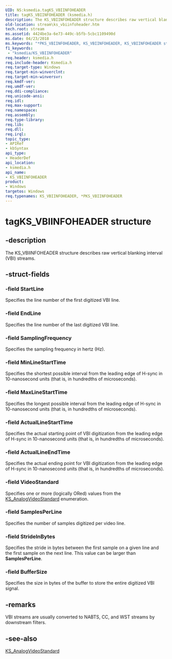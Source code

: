 ```yaml
---
UID: NS:ksmedia.tagKS_VBIINFOHEADER
title: tagKS_VBIINFOHEADER (ksmedia.h)
description: The KS_VBIINFOHEADER structure describes raw vertical blanking interval (VBI) streams.
old-location: stream\ks_vbiinfoheader.htm
tech.root: stream
ms.assetid: 4424be3a-6e73-449c-b5fb-5cbc1109490d
ms.date: 04/23/2018
ms.keywords: "*PKS_VBIINFOHEADER, KS_VBIINFOHEADER, KS_VBIINFOHEADER structure [Streaming Media Devices], PKS_VBIINFOHEADER, PKS_VBIINFOHEADER structure pointer [Streaming Media Devices], ksmedia/KS_VBIINFOHEADER, ksmedia/PKS_VBIINFOHEADER, stream.ks_vbiinfoheader, tagKS_VBIINFOHEADER, vidcapstruct_2a637c59-2852-4b59-9d92-f51c9892df85.xml"
f1_keywords:
 - "ksmedia/KS_VBIINFOHEADER"
req.header: ksmedia.h
req.include-header: Ksmedia.h
req.target-type: Windows
req.target-min-winverclnt: 
req.target-min-winversvr: 
req.kmdf-ver: 
req.umdf-ver: 
req.ddi-compliance: 
req.unicode-ansi: 
req.idl: 
req.max-support: 
req.namespace: 
req.assembly: 
req.type-library: 
req.lib: 
req.dll: 
req.irql: 
topic_type:
- APIRef
- kbSyntax
api_type:
- HeaderDef
api_location:
- ksmedia.h
api_name:
- KS_VBIINFOHEADER
product:
- Windows
targetos: Windows
req.typenames: KS_VBIINFOHEADER, *PKS_VBIINFOHEADER
---
```


# tagKS_VBIINFOHEADER structure


## -description


The KS_VBIINFOHEADER structure describes raw vertical blanking interval (VBI) streams.


## -struct-fields




### -field StartLine

Specifies the line number of the first digitized VBI line.


### -field EndLine

Specifies the line number of the last digitized VBI line.


### -field SamplingFrequency

Specifies the sampling frequency in hertz (Hz).


### -field MinLineStartTime

Specifies the shortest possible interval from the leading edge of H-sync in 10-nanosecond units (that is, in hundredths of microseconds).


### -field MaxLineStartTime

Specifies the longest possible interval from the leading edge of H-sync in 10-nanosecond units (that is, in hundredths of microseconds).


### -field ActualLineStartTime

Specifies the actual starting point of VBI digitization from the leading edge of H-sync in 10-nanosecond units (that is, in hundredths of microseconds).


### -field ActualLineEndTime

Specifies the actual ending point for VBI digitization from the leading edge of H-sync in 10-nanosecond units (that is, in hundredths of microseconds).


### -field VideoStandard

Specifies one or more (logically ORed) values from the <a href="https://docs.microsoft.com/windows-hardware/drivers/ddi/ksmedia/ne-ksmedia-ks_analogvideostandard">KS_AnalogVideoStandard</a> enumeration.


### -field SamplesPerLine

Specifies the number of samples digitized per video line.


### -field StrideInBytes

Specifies the stride in bytes between the first sample on a given line and the first sample on the next line. This value can be larger than <b>SamplesPerLine</b>.


### -field BufferSize

Specifies the size in bytes of the buffer to store the entire digitized VBI signal.


## -remarks



VBI streams are usually converted to NABTS, CC, and WST streams by downstream filters.




## -see-also




<a href="https://docs.microsoft.com/windows-hardware/drivers/ddi/ksmedia/ne-ksmedia-ks_analogvideostandard">KS_AnalogVideoStandard</a>
 

 

